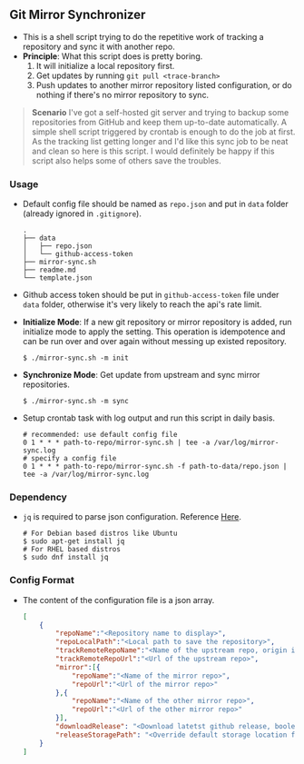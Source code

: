 ## Git Mirror Synchronizer

- This is a shell script trying to do the repetitive work of tracking a repository and sync it with another repo.
- **Principle**: What this script does is pretty boring. 
    1. It will initialize a local repository first.
    2. Get updates by running `git pull <trace-branch>` 
    3. Push updates to another mirror repository listed configuration, or do nothing if there's no mirror repository to sync.
 
> **Scenario** 
> I've got a self-hosted git server and trying to backup some repositories from GitHub and keep them up-to-date automatically. A simple shell script triggered by crontab is enough to do the job at first. As the tracking list getting longer and I'd like this sync job to be neat and clean so here is this script.
> I would definitely be happy if this script also helps some of others save the troubles. 

### Usage

- Default config file should be named as `repo.json` and put in `data` folder (already ignored in `.gitignore`). 
    
    ```
    .
    ├── data
    │   ├── repo.json
    │   └── github-access-token
    ├── mirror-sync.sh
    ├── readme.md
    └── template.json
    ```

- Github access token should be put in `github-access-token` file under `data` folder, otherwise it's very likely to reach the api's rate limit.
    
- **Initialize Mode**: If a new git repository or mirror repository is added, run initialize mode to apply the setting. This operation is idempotence and can be run over and over again without messing up existed repository.

    ```shell
    $ ./mirror-sync.sh -m init
    ```

- **Synchronize Mode**: Get update from upstream and sync mirror repositories.

    ```shell
    $ ./mirror-sync.sh -m sync
    ```

- Setup crontab task with log output and run this script in daily basis.

    ```shell
    # recommended: use default config file
    0 1 * * * path-to-repo/mirror-sync.sh | tee -a /var/log/mirror-sync.log
    # specify a config file
    0 1 * * * path-to-repo/mirror-sync.sh -f path-to-data/repo.json | tee -a /var/log/mirror-sync.log
    ```

### Dependency

- `jq` is required to parse json configuration. Reference [Here](https://stedolan.github.io/jq/).

    ```shell
    # For Debian based distros like Ubuntu
    $ sudo apt-get install jq
    # For RHEL based distros 
    $ sudo dnf install jq
    ```
    
### Config Format

- The content of the configuration file is a json array. 

    ```json
    [
        {
        	"repoName":"<Repository name to display>",
        	"repoLocalPath":"<Local path to save the repository>",
        	"trackRemoteRepoName":"<Name of the upstream repo, origin if not altered>",
        	"trackRemoteRepoUrl":"<Url of the upstream repo>",
        	"mirror":[{
        		"repoName":"<Name of the mirror repo>",
        		"repoUrl":"<Url of the mirror repo>"
        	},{
        		"repoName":"<Name of the other mirror repo>",
        		"repoUrl":"<Url of the other mirror repo>"
        	}],
            "downloadRelease": "<Download latetst github release, boolean>",
            "releaseStoragePath": "<Override default storage location for downloaded artifacts>"
        }
    ]
    ```
